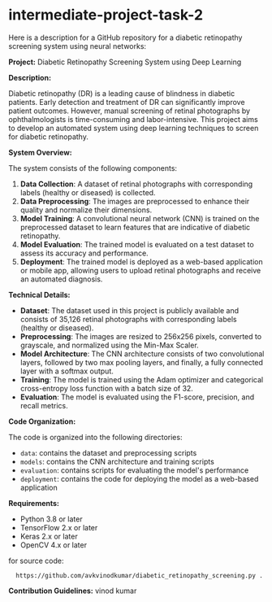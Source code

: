 # intermediate-project-task-2
Here is a description for a GitHub repository for a diabetic retinopathy screening system using neural networks:

**Project:** Diabetic Retinopathy Screening System using Deep Learning

**Description:**

Diabetic retinopathy (DR) is a leading cause of blindness in diabetic patients. Early detection and treatment of DR can significantly improve patient outcomes. However, manual screening of retinal photographs by ophthalmologists is time-consuming and labor-intensive. This project aims to develop an automated system using deep learning techniques to screen for diabetic retinopathy.

**System Overview:**

The system consists of the following components:

1. **Data Collection**: A dataset of retinal photographs with corresponding labels (healthy or diseased) is collected.
2. **Data Preprocessing**: The images are preprocessed to enhance their quality and normalize their dimensions.
3. **Model Training**: A convolutional neural network (CNN) is trained on the preprocessed dataset to learn features that are indicative of diabetic retinopathy.
4. **Model Evaluation**: The trained model is evaluated on a test dataset to assess its accuracy and performance.
5. **Deployment**: The trained model is deployed as a web-based application or mobile app, allowing users to upload retinal photographs and receive an automated diagnosis.

**Technical Details:**

* **Dataset**: The dataset used in this project is publicly available and consists of 35,126 retinal photographs with corresponding labels (healthy or diseased).
* **Preprocessing**: The images are resized to 256x256 pixels, converted to grayscale, and normalized using the Min-Max Scaler.
* **Model Architecture**: The CNN architecture consists of two convolutional layers, followed by two max pooling layers, and finally, a fully connected layer with a softmax output.
* **Training**: The model is trained using the Adam optimizer and categorical cross-entropy loss function with a batch size of 32.
* **Evaluation**: The model is evaluated using the F1-score, precision, and recall metrics.

**Code Organization:**

The code is organized into the following directories:

* `data`: contains the dataset and preprocessing scripts
* `models`: contains the CNN architecture and training scripts
* `evaluation`: contains scripts for evaluating the model's performance
* `deployment`: contains the code for deploying the model as a web-based application

**Requirements:**

* Python 3.8 or later
* TensorFlow 2.x or later
* Keras 2.x or later
* OpenCV 4.x or later
  
for source code:

      https://github.com/avkvinodkumar/diabetic_retinopathy_screening.py .


**Contribution Guidelines:**
vinod kumar
